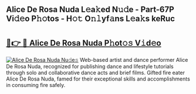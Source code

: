 ## Alice De Rosa Nuda L𝚎a𝚔ed N𝚞𝚍e - Part-67P Vi𝚍𝚎o P𝚑𝚘tos - H𝚘𝚝 O𝚗𝚕yf𝚊ns L𝚎a𝚔s keRuc

# <h2><a href="http://kfexvp.oniu.top/?m=Alice+De+Rosa+Nuda">🔗👉 🔴 Alice De Rosa Nuda P𝚑ot𝚘𝚜 V𝚒d𝚎o</a></h2>

[![Alice De Rosa Nuda Nu𝚍e𝚜](https://i.imgur.com/0qMVB7G.gif)](http://kfexvp.oniu.top/?m=Alice+De+Rosa+Nuda)
Web-based artist and dance performer Alice De Rosa Nuda, recognized for publishing dance and lifestyle tutorials through solo and collaborative dance acts and brief films. Gifted fire eater Alice De Rosa Nuda, famed for their exceptional skills and accomplishments in consuming fire safely.  
